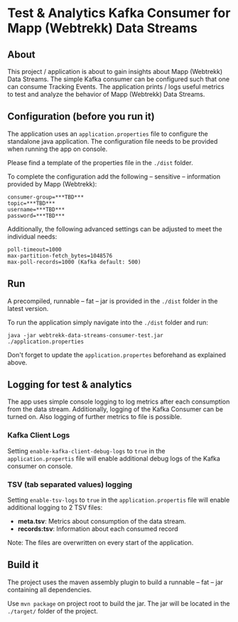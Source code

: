 # Test & Analytics Kafka Consumer for Mapp (Webtrekk) Data Streams

## About

This project / application is about to gain insights about Mapp (Webtrekk) Data Streams. The simple Kafka consumer can
be configured such that one can consume Tracking Events. The application prints / logs useful metrics to test and
analyze the behavior of Mapp (Webtrekk) Data Streams.

## Configuration (before you run it)

The application uses an `application.properties` file to configure the standalone java application. The configuration
file needs to be provided when running the app on console.

Please find a template of the properties file in the `./dist` folder.

To complete the configuration add the following – sensitive – information provided by Mapp (Webtrekk):

```
consumer-group=***TBD***
topic=***TBD***
username=***TBD***
password=***TBD***
```

Additionally, the following advanced settings can be adjusted to meet the individual needs:

```
poll-timeout=1000
max-partition-fetch_bytes=1048576
max-poll-records=1000 (Kafka default: 500)
```

## Run

A precompiled, runnable – fat – jar is provided in the `./dist` folder in the latest version.

To run the application simply navigate into the `./dist` folder and run:

```
java -jar webtrekk-data-streams-consumer-test.jar ./application.properties
```

Don't forget to update the `application.propertes` beforehand as explained above.

## Logging for test & analytics

The app uses simple console logging to log metrics after each consumption from the data stream. Additionally, logging of
the Kafka Consumer can be turned on. Also logging of further metrics to file is possible.

### Kafka Client Logs

Setting `enable-kafka-client-debug-logs` to `true` in the `application.propertis` file will enable additional debug logs
of the Kafka consumer on console.

### TSV (tab separated values) logging

Setting `enable-tsv-logs` to `true` in the `application.propertis` file will enable additional logging to 2 TSV files:

- **meta.tsv**: Metrics about consumption of the data stream.
- **records:tsv**: Information about each consumed record

Note: The files are overwritten on every start of the application.

## Build it

The project uses the maven assembly plugin to build a runnable – fat – jar containing all dependencies.

Use `mvn package` on project root to build the jar. The jar will be located in the `./target/` folder of the project.
